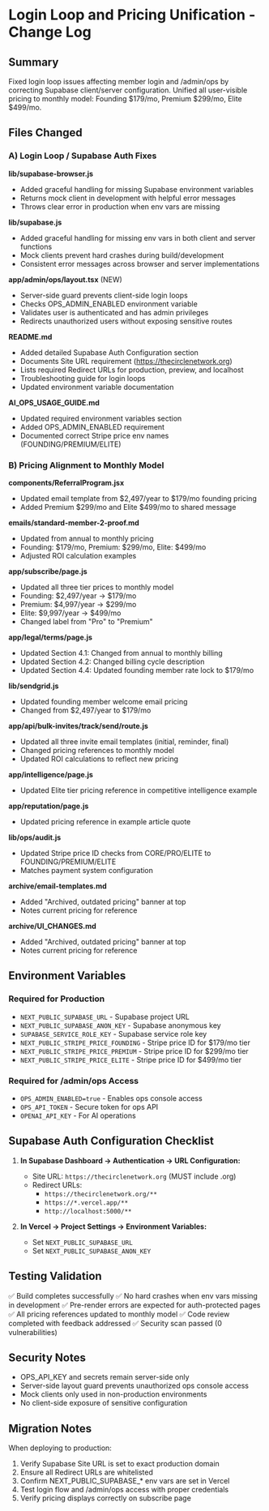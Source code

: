 # Login Loop and Pricing Unification - Change Log

## Summary
Fixed login loop issues affecting member login and /admin/ops by correcting Supabase client/server configuration. Unified all user-visible pricing to monthly model: Founding $179/mo, Premium $299/mo, Elite $499/mo.

## Files Changed

### A) Login Loop / Supabase Auth Fixes

**lib/supabase-browser.js**
- Added graceful handling for missing Supabase environment variables
- Returns mock client in development with helpful error messages
- Throws clear error in production when env vars are missing

**lib/supabase.js**
- Added graceful handling for missing env vars in both client and server functions
- Mock clients prevent hard crashes during build/development
- Consistent error messages across browser and server implementations

**app/admin/ops/layout.tsx** (NEW)
- Server-side guard prevents client-side login loops
- Checks OPS_ADMIN_ENABLED environment variable
- Validates user is authenticated and has admin privileges
- Redirects unauthorized users without exposing sensitive routes

**README.md**
- Added detailed Supabase Auth Configuration section
- Documents Site URL requirement (https://thecirclenetwork.org)
- Lists required Redirect URLs for production, preview, and localhost
- Troubleshooting guide for login loops
- Updated environment variable documentation

**AI_OPS_USAGE_GUIDE.md**
- Updated required environment variables section
- Added OPS_ADMIN_ENABLED requirement
- Documented correct Stripe price env names (FOUNDING/PREMIUM/ELITE)

### B) Pricing Alignment to Monthly Model

**components/ReferralProgram.jsx**
- Updated email template from $2,497/year to $179/mo founding pricing
- Added Premium $299/mo and Elite $499/mo to shared message

**emails/standard-member-2-proof.md**
- Updated from annual to monthly pricing
- Founding: $179/mo, Premium: $299/mo, Elite: $499/mo
- Adjusted ROI calculation examples

**app/subscribe/page.js**
- Updated all three tier prices to monthly model
- Founding: $2,497/year → $179/mo
- Premium: $4,997/year → $299/mo
- Elite: $9,997/year → $499/mo
- Changed label from "Pro" to "Premium"

**app/legal/terms/page.js**
- Updated Section 4.1: Changed from annual to monthly billing
- Updated Section 4.2: Changed billing cycle description
- Updated Section 4.4: Updated founding member rate lock to $179/mo

**lib/sendgrid.js**
- Updated founding member welcome email pricing
- Changed from $2,497/year to $179/mo

**app/api/bulk-invites/track/send/route.js**
- Updated all three invite email templates (initial, reminder, final)
- Changed pricing references to monthly model
- Updated ROI calculations to reflect new pricing

**app/intelligence/page.js**
- Updated Elite tier pricing reference in competitive intelligence example

**app/reputation/page.js**
- Updated pricing reference in example article quote

**lib/ops/audit.js**
- Updated Stripe price ID checks from CORE/PRO/ELITE to FOUNDING/PREMIUM/ELITE
- Matches payment system configuration

**archive/email-templates.md**
- Added "Archived, outdated pricing" banner at top
- Notes current pricing for reference

**archive/UI_CHANGES.md**
- Added "Archived, outdated pricing" banner at top
- Notes current pricing for reference

## Environment Variables

### Required for Production
- `NEXT_PUBLIC_SUPABASE_URL` - Supabase project URL
- `NEXT_PUBLIC_SUPABASE_ANON_KEY` - Supabase anonymous key
- `SUPABASE_SERVICE_ROLE_KEY` - Supabase service role key
- `NEXT_PUBLIC_STRIPE_PRICE_FOUNDING` - Stripe price ID for $179/mo tier
- `NEXT_PUBLIC_STRIPE_PRICE_PREMIUM` - Stripe price ID for $299/mo tier
- `NEXT_PUBLIC_STRIPE_PRICE_ELITE` - Stripe price ID for $499/mo tier

### Required for /admin/ops Access
- `OPS_ADMIN_ENABLED=true` - Enables ops console access
- `OPS_API_TOKEN` - Secure token for ops API
- `OPENAI_API_KEY` - For AI operations

## Supabase Auth Configuration Checklist

1. **In Supabase Dashboard → Authentication → URL Configuration:**
   - Site URL: `https://thecirclenetwork.org` (MUST include .org)
   - Redirect URLs:
     - `https://thecirclenetwork.org/**`
     - `https://*.vercel.app/**`
     - `http://localhost:5000/**`

2. **In Vercel → Project Settings → Environment Variables:**
   - Set `NEXT_PUBLIC_SUPABASE_URL`
   - Set `NEXT_PUBLIC_SUPABASE_ANON_KEY`

## Testing Validation

✅ Build completes successfully
✅ No hard crashes when env vars missing in development
✅ Pre-render errors are expected for auth-protected pages
✅ All pricing references updated to monthly model
✅ Code review completed with feedback addressed
✅ Security scan passed (0 vulnerabilities)

## Security Notes

- OPS_API_KEY and secrets remain server-side only
- Server-side layout guard prevents unauthorized ops console access
- Mock clients only used in non-production environments
- No client-side exposure of sensitive configuration

## Migration Notes

When deploying to production:
1. Verify Supabase Site URL is set to exact production domain
2. Ensure all Redirect URLs are whitelisted
3. Confirm NEXT_PUBLIC_SUPABASE_* env vars are set in Vercel
4. Test login flow and /admin/ops access with proper credentials
5. Verify pricing displays correctly on subscribe page

